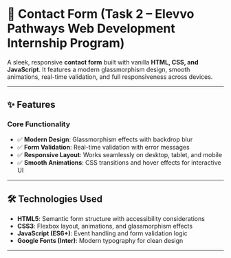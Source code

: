 # 📧 Contact Form (Task 2 – Elevvo Pathways Web Development Internship Program)

A sleek, responsive **contact form** built with vanilla **HTML, CSS, and JavaScript**. It features a modern glassmorphism design, smooth animations, real-time validation, and full responsiveness across devices.

---

## ✨ Features

### Core Functionality
- ✅ **Modern Design**: Glassmorphism effects with backdrop blur  
- ✅ **Form Validation**: Real-time validation with error messages  
- ✅ **Responsive Layout**: Works seamlessly on desktop, tablet, and mobile  
- ✅ **Smooth Animations**: CSS transitions and hover effects for interactive UI  

---

## 🛠️ Technologies Used
- **HTML5**: Semantic form structure with accessibility considerations  
- **CSS3**: Flexbox layout, animations, and glassmorphism effects  
- **JavaScript (ES6+)**: Event handling and form validation logic  
- **Google Fonts (Inter)**: Modern typography for clean design  

---

